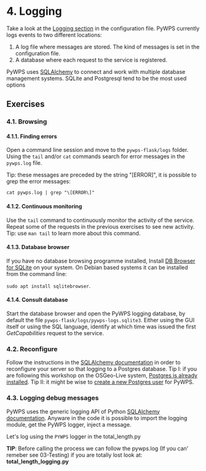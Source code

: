# 4. Logging

Take a look at the [Logging section](http://pywps.readthedocs.io/en/latest/configuration.html#logging)
in the configuration file. PyWPS currently logs events to two different 
locations:
1. A log file where messages are stored. The kind of messages is set in the 
configuration file.
2. A database where each request to the service is registered. 

PyWPS uses [SQLAlchemy](http://www.sqlalchemy.org/) to connect and work with 
multiple database management systems. SQLite and Postgresql tend to be the most used options

## Exercises

### 4.1. Browsing

#### 4.1.1. Finding errors

Open a command line session and move to the `pywps-flask/logs` folder.
Using the `tail` and/or `cat` commands search for error messages in the 
`pywps.log` file. 

Tip: these messages are preceded by the string "[ERROR]", it is possible to grep the error messages:

```
cat pywps.log | grep "\[ERROR\]"
```

#### 4.1.2. Continuous monitoring

Use the `tail` command to continuously monitor the activity of the service. 
Repeat some of the requests in the previous exercises to see new activity. Tip:
use `man tail` to learn more about this command.

#### 4.1.3. Database browser

If you have no database browsing programme installed, Install [DB Browser 
for SQLite](http://sqlitebrowser.org/) on your system. On Debian based systems
it can be installed from the command line: 

`sudo apt install sqlitebrowser`.

#### 4.1.4. Consult database

Start the database browser and open the PyWPS logging database, by default
the file `pywps-flask/logs/pywps-logs.sqlite3`. Either using the GUI itself or
using the SQL language, identify at which time was issued the first 
*GetCapabilities* request to the service. 



### 4.2. Reconfigure

Follow the instructions in the [SQLAlchemy documentation](http://docs.sqlalchemy.org/en/latest/dialects/postgresql.html?highlight=postgres#module-sqlalchemy.dialects.postgresql.psycopg2) 
in order to reconfigure your server so that logging to a Postgres database. 
Tip I: if you are following this workshop on the OSGeo-Live system, [Postgres is 
already installed](https://live.osgeo.org/en/overview/postgis_overview.html).
Tip II: it might be wise to [create a new Postgres user](https://www.postgresql.org/docs/8.0/static/sql-createuser.html) 
for PyWPS.

### 4.3. Logging debug messages

PyWPS uses the generic logging API of Python [SQLAlchemy documentation](https://docs.python.org/2/library/logging.html). Anyware in the code it is possible to import the logging module, get the PyWPS logger, inject a message.

Let's log using the ``PYWPS``  logger in the total_length.py

**TIP**: Before calling the process we can follow the pywps.log (If you can' remeber see 03-Testing) if you are totally lost look at: **total_length_logging.py**

